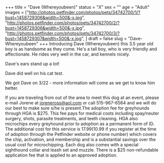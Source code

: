 +++
title = "Dave (Whereyoubeen)"
status = "X"
sex = ""
age = "Adult"
images = ["http://photos.petfinder.com/photos/pets/34742700/1/?bust=1458729306&width=500&-x.jpg",
"http://photos.petfinder.com/photos/pets/34742700/2/?bust=1458729306&width=500&-x.jpg",
"http://photos.petfinder.com/photos/pets/34742700/3/?bust=1458729307&width=500&-x.jpg",
]
draft = false
slug = "Dave-Whereyoubeen"
+++
Introducing Dave (Whereyoubeen) this 3.5 year old boy is as handsome as they come. He's a tall boy, who is very friendly and affectionate. He rides very well in the car, and kennels nicely.  

Dave's ears stand up a lot!

Dave did well on his cat test.

We got Dave on 3/22 - more information will come as we get to know him better.

If you are traveling from out of the area to meet this dog at an event, please e-mail Jorene at joreneross@aol.com or call 515-967-6564 and we will do our best to make sure s/he is present.The adoption fee for greyhounds through HGA is $275. This fee pays for medical costs including spay/neuter surgery, shots, parasite treatments, and teeth cleaning. HGA also microchips every greyhound prior to adoption as a permanent form of ID. The additional cost for this service is $17.99 ($10.99 if you register at the time of adoption through the Petfinder website or phone number) which covers the chip, activation, and membership and is a substantial savings over the usual cost for microchipping. Each dog also comes with a special sighthound collar and leash set and muzzle. There is a $25 non-refundable application fee that is applied to an approved adoption.
